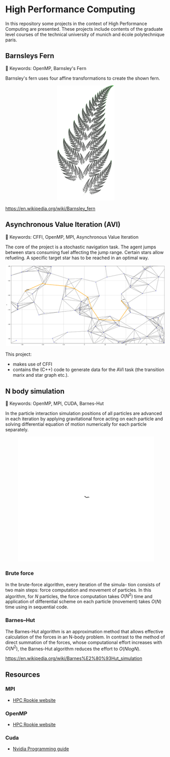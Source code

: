 # High Performance Computing

In this repository some projects in the context of High Performance Computing are presented. These projects include contents of the graduate level courses of the technical university of munich and école polytechnique paris. 

## Barnsleys Fern
:key: Keywords: OpenMP, Barnsley's Fern


Barnsley's fern uses four affine transformations to create the shown fern.

<p align="center">
<img src="etc/barnsley-fern.png" alt="fern" width="180"/>
</p>

https://en.wikipedia.org/wiki/Barnsley_fern

## Asynchronous Value Iteration (AVI)

:key: Keywords: CFFI, OpenMP, MPI, Asynchronous Value Iteration

The core of the project is a stochastic navigation task. The agent jumps between stars consuming fuel affecting the jump range. Certain stars allow refueling. A specific target star has to be reached in an optimal way.

<p align="center">
<img src="etc/stars.png" alt="stars" width="500"/>
</p>

This project:

* makes use of CFFI
* contains the (C++) code to generate data for the AVI task (the transition marix and star graph etc.).


## N body simulation 

:key: Keywords: OpenMP, MPI, CUDA, Barnes-Hut


In the particle interaction simulation positions of all particles are advanced in each iteration by
applying gravitational force acting on each particle and solving differential equation of motion
numerically for each particle separately.

<p align="center">
<img src="etc/nbody.gif" alt="animated"  />
</p>

### Brute force
In the brute-force algorithm, every iteration of the simula-
tion consists of two main steps: force computation and movement of particles. In this algorithm,
for $N$ particles, the force computation takes $O(N^2)$ time and application of differential scheme
on each particle (movement) takes $O(N)$ time using in sequential code.

### Barnes–Hut 
The Barnes-Hut algorithm is an approximation method that allows effective calculation of the forces in an N-body problem. In contrast to the method of direct summation of the forces, whose computational effort increases with $O(N^2)$, the Barnes-Hut algorithm reduces the effort to $O(N log N)$. 

https://en.wikipedia.org/wiki/Barnes%E2%80%93Hut_simulation


## Resources

### MPI
- [HPC Rookie website](https://rookiehpc.github.io/mpi/index.html)

### OpenMP
- [HPC Rookie website](https://rookiehpc.github.io/openmp/index.html)

### Cuda
- [Nvidia Programming guide](https://docs.nvidia.com/cuda/cuda-c-programming-guide/index.html)